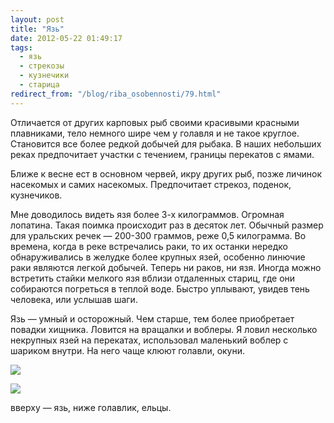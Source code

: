 ```yaml
---
layout: post
title: "Язь"
date: 2012-05-22 01:49:17
tags:
  - язь
  - стрекозы
  - кузнечики
  - старица
redirect_from: "/blog/riba_osobennosti/79.html"
---
```

Отличается от других карповых рыб своими красивыми красными плавниками,
тело немного шире чем у голавля и не такое круглое. Становится все более
редкой добычей для рыбака. В наших небольших реках предпочитает участки
с течением, границы перекатов с ямами.

Ближе к весне ест в основном червей, икру других рыб, позже личинок
насекомых и самих насекомых. Предпочитает стрекоз, поденок, кузнечиков. 

Мне доводилось видеть язя более 3-х килограммов. Огромная лопатина.
Такая поимка происходит раз в десяток лет. Обычный размер для уральских
речек — 200-300 граммов, реже 0,5 килограмма. Во времена, когда в реке
встречались раки, то их останки нередко обнаруживались в желудке более
крупных язей, особенно линючие раки являются легкой добычей. Теперь ни
раков, ни язя. Иногда можно встретить стайки мелкого язя вблизи
отдаленных стариц, где они собираются погреться в теплой воде. Быстро
уплывают, увидев тень человека, или услышав шаги.

Язь — умный и осторожный. Чем старше, тем более приобретает повадки
хищника. Ловится на вращалки и воблеры. Я ловил несколько некрупных язей
на перекатах, использовал маленький воблер с шариком внутри. На него
чаще клюют голавли, окуни.

![](http://fishingguru.ru/uploads/images/00/00/01/2012/05/21/f2c2c1.jpg)

![](http://fishingguru.ru/uploads/images/00/00/01/2012/05/21/5123aa.jpg)

вверху — язь, ниже голавлик, ельцы.
